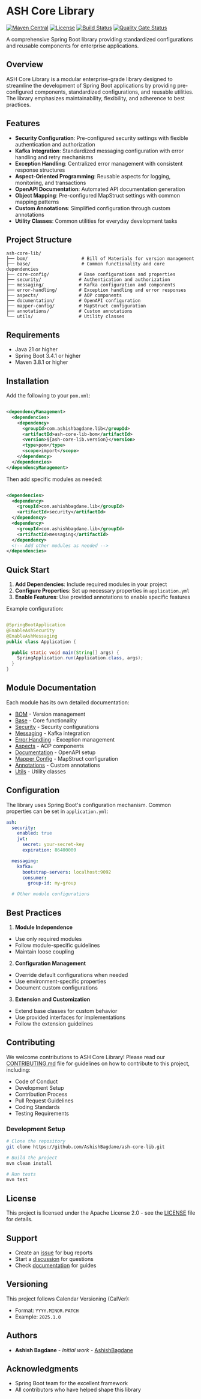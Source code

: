 # ASH Core Library

[![Maven Central](https://img.shields.io/maven-central/v/com.ashishbagdane.lib/ash-core-lib.svg)](https://central.sonatype.com/artifact/com.ashishbagdane.lib/ash-core-lib)
[![License](https://img.shields.io/badge/License-Apache%202.0-blue.svg)](https://www.apache.org/licenses/LICENSE-2.0)
[![Build Status](https://github.com/AshishBagdane/ash-core-lib/workflows/Build/badge.svg)](https://github.com/AshishBagdane/ash-core-lib/actions)
[![Quality Gate Status](https://sonarcloud.io/api/project_badges/measure?project=ash-core-lib&metric=alert_status)](https://sonarcloud.io/summary/new_code?id=ash-core-lib)

A comprehensive Spring Boot library providing standardized configurations and
reusable components for enterprise applications.

## Overview

ASH Core Library is a modular enterprise-grade library designed to streamline
the development of Spring Boot applications by providing pre-configured
components, standardized configurations, and reusable utilities. The library
emphasizes maintainability, flexibility, and adherence to best practices.

## Features

- **Security Configuration**: Pre-configured security settings with flexible
  authentication and authorization
- **Kafka Integration**: Standardized messaging configuration with error
  handling and retry mechanisms
- **Exception Handling**: Centralized error management with consistent response
  structures
- **Aspect-Oriented Programming**: Reusable aspects for logging, monitoring, and
  transactions
- **OpenAPI Documentation**: Automated API documentation generation
- **Object Mapping**: Pre-configured MapStruct settings with common mapping
  patterns
- **Custom Annotations**: Simplified configuration through custom annotations
- **Utility Classes**: Common utilities for everyday development tasks

## Project Structure

```
ash-core-lib/
├── bom/                    # Bill of Materials for version management
├── base/                   # Common functionality and core dependencies
├── core-config/           # Base configurations and properties
├── security/              # Authentication and authorization
├── messaging/             # Kafka configuration and components
├── error-handling/        # Exception handling and error responses
├── aspects/               # AOP components
├── documentation/         # OpenAPI configuration
├── mapper-config/         # MapStruct configuration
├── annotations/           # Custom annotations
└── utils/                 # Utility classes
```

## Requirements

- Java 21 or higher
- Spring Boot 3.4.1 or higher
- Maven 3.8.1 or higher

## Installation

Add the following to your `pom.xml`:

```xml

<dependencyManagement>
  <dependencies>
    <dependency>
      <groupId>com.ashishbagdane.lib</groupId>
      <artifactId>ash-core-lib-bom</artifactId>
      <version>${ash-core-lib.version}</version>
      <type>pom</type>
      <scope>import</scope>
    </dependency>
  </dependencies>
</dependencyManagement>
```

Then add specific modules as needed:

```xml

<dependencies>
  <dependency>
    <groupId>com.ashishbagdane.lib</groupId>
    <artifactId>security</artifactId>
  </dependency>
  <dependency>
    <groupId>com.ashishbagdane.lib</groupId>
    <artifactId>messaging</artifactId>
  </dependency>
  <!-- Add other modules as needed -->
</dependencies>
```

## Quick Start

1. **Add Dependencies**: Include required modules in your project
2. **Configure Properties**: Set up necessary properties in `application.yml`
3. **Enable Features**: Use provided annotations to enable specific features

Example configuration:

```java

@SpringBootApplication
@EnableAshSecurity
@EnableAshMessaging
public class Application {

  public static void main(String[] args) {
    SpringApplication.run(Application.class, args);
  }
}
```

## Module Documentation

Each module has its own detailed documentation:

- [BOM](./bom/README.md) - Version management
- [Base](./base/README.md) - Core functionality
- [Security](./security/README.md) - Security configurations
- [Messaging](./messaging/README.md) - Kafka integration
- [Error Handling](./error-handling/README.md) - Exception management
- [Aspects](./aspects/README.md) - AOP components
- [Documentation](./documentation/README.md) - OpenAPI setup
- [Mapper Config](./mapper-config/README.md) - MapStruct configuration
- [Annotations](./annotations/README.md) - Custom annotations
- [Utils](./utils/README.md) - Utility classes

## Configuration

The library uses Spring Boot's configuration mechanism. Common properties can be
set in `application.yml`:

```yaml
ash:
  security:
    enabled: true
    jwt:
      secret: your-secret-key
      expiration: 86400000

  messaging:
    kafka:
      bootstrap-servers: localhost:9092
      consumer:
        group-id: my-group

  # Other module configurations
```

## Best Practices

1. **Module Independence**

- Use only required modules
- Follow module-specific guidelines
- Maintain loose coupling

2. **Configuration Management**

- Override default configurations when needed
- Use environment-specific properties
- Document custom configurations

3. **Extension and Customization**

- Extend base classes for custom behavior
- Use provided interfaces for implementations
- Follow the extension guidelines

## Contributing

We welcome contributions to ASH Core Library! Please read
our [CONTRIBUTING.md](CONTRIBUTING.md) file for guidelines on how to contribute
to this project, including:

- Code of Conduct
- Development Setup
- Contribution Process
- Pull Request Guidelines
- Coding Standards
- Testing Requirements

### Development Setup

```bash
# Clone the repository
git clone https://github.com/AshishBagdane/ash-core-lib.git

# Build the project
mvn clean install

# Run tests
mvn test
```

## License

This project is licensed under the Apache License 2.0 - see
the [LICENSE](LICENSE) file for details.

## Support

- Create an [issue](https://github.com/AshishBagdane/ash-core-lib/issues) for
  bug reports
- Start
  a [discussion](https://github.com/AshishBagdane/ash-core-lib/discussions) for
  questions
- Check [documentation](https://ashishbagdane.github.io/ash-core-lib) for guides

## Versioning

This project follows Calendar Versioning (CalVer):

- Format: `YYYY.MINOR.PATCH`
- Example: `2025.1.0`

## Authors

- **Ashish Bagdane** - *Initial
  work* - [AshishBagdane](https://github.com/AshishBagdane)

## Acknowledgments

- Spring Boot team for the excellent framework
- All contributors who have helped shape this library
